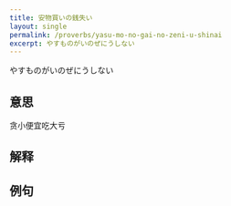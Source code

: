 ```yaml
---
title: 安物買いの銭失い
layout: single
permalink: /proverbs/yasu-mo-no-gai-no-zeni-u-shinai
excerpt: やすものがいのぜにうしない
---
```


やすものがいのぜにうしない

## 意思

贪小便宜吃大亏

## 解释

## 例句

